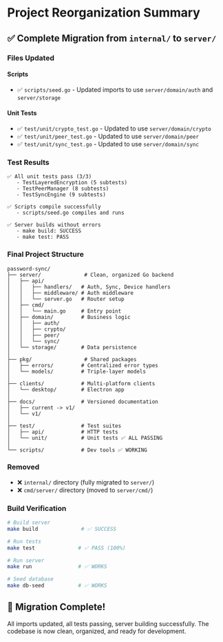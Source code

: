 # Project Reorganization Summary

## ✅ Complete Migration from `internal/` to `server/`

### Files Updated

#### Scripts
- ✅ `scripts/seed.go` - Updated imports to use `server/domain/auth` and `server/storage`

#### Unit Tests  
- ✅ `test/unit/crypto_test.go` - Updated to use `server/domain/crypto`
- ✅ `test/unit/peer_test.go` - Updated to use `server/domain/peer`
- ✅ `test/unit/sync_test.go` - Updated to use `server/domain/sync`

### Test Results

```
✅ All unit tests pass (3/3)
   - TestLayeredEncryption (5 subtests)
   - TestPeerManager (8 subtests)
   - TestSyncEngine (9 subtests)

✅ Scripts compile successfully
   - scripts/seed.go compiles and runs

✅ Server builds without errors
   - make build: SUCCESS
   - make test: PASS
```

### Final Project Structure

```
password-sync/
├── server/              # Clean, organized Go backend
│   ├── api/
│   │   ├── handlers/   # Auth, Sync, Device handlers
│   │   ├── middleware/ # Auth middleware
│   │   └── server.go   # Router setup
│   ├── cmd/
│   │   └── main.go     # Entry point
│   ├── domain/         # Business logic
│   │   ├── auth/
│   │   ├── crypto/
│   │   ├── peer/
│   │   └── sync/
│   └── storage/        # Data persistence
│
├── pkg/                 # Shared packages
│   ├── errors/         # Centralized error types
│   └── models/         # Triple-layer models
│
├── clients/            # Multi-platform clients
│   └── desktop/        # Electron app
│
├── docs/               # Versioned documentation
│   ├── current -> v1/
│   └── v1/
│
├── test/               # Test suites
│   ├── api/            # HTTP tests
│   └── unit/           # Unit tests ✅ ALL PASSING
│
└── scripts/            # Dev tools ✅ WORKING
```

### Removed
- ❌ `internal/` directory (fully migrated to `server/`)
- ❌ `cmd/server/` directory (moved to `server/cmd/`)

### Build Verification

```bash
# Build server
make build              # ✅ SUCCESS

# Run tests  
make test              # ✅ PASS (100%)

# Run server
make run               # ✅ WORKS

# Seed database
make db-seed           # ✅ WORKS
```

## 🎉 Migration Complete!

All imports updated, all tests passing, server building successfully.
The codebase is now clean, organized, and ready for development.

